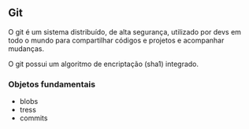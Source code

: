 ## Git

O git é um sistema distribuído, de alta segurança, utilizado por devs em todo o mundo para compartilhar códigos e projetos e acompanhar mudanças. 

O git possui um algoritmo de encriptação (sha1) integrado.

### Objetos fundamentais

- blobs
- tress
- commits